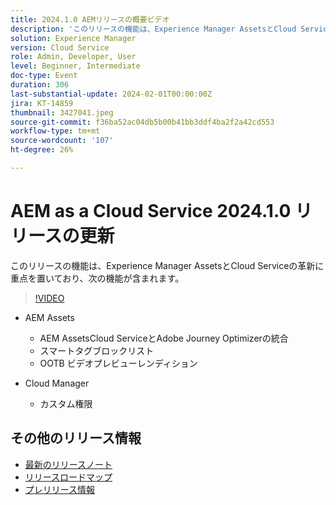 ```yaml
---
title: 2024.1.0 AEMリリースの概要ビデオ
description: 'このリリースの機能は、Experience Manager AssetsとCloud Serviceの革新に重点を置いたもので、次のものが含まれます。 AEM Assets: AEM AssetsCloud ServiceとAdobe Journey Optimizer統合のスマートタグブロックリストOOTB ビデオプレビューレンディション Cloud Manager：カスタム権限'
solution: Experience Manager
version: Cloud Service
role: Admin, Developer, User
level: Beginner, Intermediate
doc-type: Event
duration: 306
last-substantial-update: 2024-02-01T00:00:00Z
jira: KT-14859
thumbnail: 3427041.jpeg
source-git-commit: f36ba52ac04db5b00b41bb3ddf4ba2f2a42cd553
workflow-type: tm+mt
source-wordcount: '107'
ht-degree: 26%

---
```



# AEM as a Cloud Service 2024.1.0 リリースの更新

このリリースの機能は、Experience Manager AssetsとCloud Serviceの革新に重点を置いており、次の機能が含まれます。

>[!VIDEO](https://video.tv.adobe.com/v/3427041/?learn=on)

* AEM Assets
   * AEM AssetsCloud ServiceとAdobe Journey Optimizerの統合
   * スマートタグブロックリスト
   * OOTB ビデオプレビューレンディション

* Cloud Manager
   * カスタム権限

<!--
Have questions about the release?  Discuss the release in [Experience League Communities](https://adobe.ly/3RPNYZF) -->

## その他のリリース情報

* [最新のリリースノート](https://experienceleague.adobe.com/docs/experience-manager-cloud-service/content/release-notes/home.html?lang=ja)
* [リリースロードマップ](https://experienceleague.adobe.com/docs/experience-manager-release-information/aem-release-updates/update-releases-roadmap.html?lang=ja)
* [プレリリース情報](https://experienceleague.adobe.com/docs/experience-manager-cloud-service/content/release-notes/prerelease.html?lang=ja)